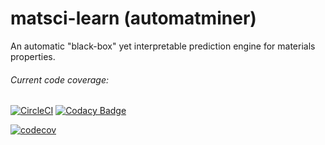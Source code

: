 # matsci-learn (automatminer) 
An automatic "black-box" yet interpretable prediction engine for materials properties.

###### Current code coverage:

[![CircleCI](https://circleci.com/gh/hackingmaterials/automatminer.svg?style=svg)](https://circleci.com/gh/hackingmaterials/automatminer)
[![Codacy Badge](https://api.codacy.com/project/badge/Grade/aa63dd7aa85e480bbe0e924a02ad1540)](https://www.codacy.com/app/ardunn/automatminer?utm_source=github.com&amp;utm_medium=referral&amp;utm_content=hackingmaterials/automatminer&amp;utm_campaign=Badge_Grade)

[![codecov](https://codecov.io/gh/hackingmaterials/matsci-learn/branch/master/graphs/sunburst.svg)](https://codecov.io/gh/hackingmaterials/matsci-learn)
